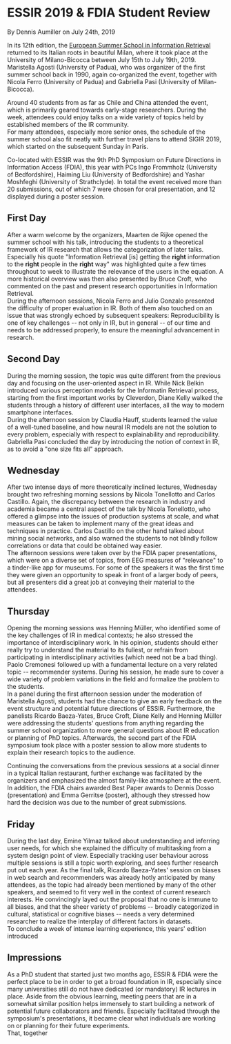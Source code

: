 # ESSIR 2019 & FDIA Student Review
By Dennis Aumiller on July 24th, 2019

In its 12th edition, the [European Summer School in Information Retrieval](http://www.ir.disco.unimib.it/essir2019/) returned to its Italian roots in beautiful Milan, where it took place at the University of Milano-Bicocca between July 15th to July 19th, 2019.
Maristella Agosti (University of Padua), who was organizer of the first summer school back in 1990, again co-organized the event, together with Nicola Ferro (University of Padua) and Gabriella Pasi (University of Milan-Bicocca).

Around 40 students from as far as Chile and China attended the event, which is primarily geared towards early-stage researchers.
During the week, attendees could enjoy talks on a wide variety of topics held by established members of the IR community.<br/>
For many attendees, especially more senior ones, the schedule of the summer school also fit neatly with further travel plans to attend SIGIR 2019, which started on the subsequent Sunday in Paris.


Co-located with ESSIR was the 9th PhD Symposium on Future Directions in Information Access (FDIA), this year with PCs Ingo Frommholz (University of Bedfordshire), Haiming Liu (University of Bedfordshire) and Yashar Moshfeghi (University of Strathclyde). In total the event received more than 20 submissions, out of which 7 were chosen for oral presentation, and 12 displayed during a poster session.

## First Day
After a warm welcome by the organizers, Maarten de Rijke opened the summer school with his talk, introducing the students to a theoretical framework of IR research that allows the categorization of later talks. Especially his quote "Information Retrieval [is] getting the **right** information to the **right** people in the **right** way" was highlighted quite a few times throughout to week to illustrate the relevance of the users in the equation.
A more historical overview was then also presented by Bruce Croft, who commented on the past and present research opportunities in Information Retrieval.<br/>
During the afternoon sessions, Nicola Ferro and Julio Gonzalo presented the difficulty of proper evaluation in IR. Both of them also touched on an issue that was strongly echoed by subsequent speakers: Reproducibility is one of key challenges -- not only in IR, but in general -- of our time and needs to be addressed properly, to ensure the meaningful advancement in research.

## Second Day
During the morning session, the topic was quite different from the previous day and focusing on the user-oriented aspect in IR. While Nick Belkin introduced various perception models for the Informatin Retrieval process, starting from the first important works by Cleverdon, Diane Kelly walked the students through a history of different user interfaces, all the way to modern smartphone interfaces.<br/>
During the afternoon session by Claudia Hauff, students learned the value of a well-tuned baseline, and how neural IR models are not the solution to every problem, especially with respect to explainability and reproducibility. Gabriella Pasi concluded the day by introducing the notion of context in IR, as to avoid a "one size fits all" approach.

## Wednesday
After two intense days of more theoretically inclined lectures, Wednesday brought two refreshing morning sessions by Nicola Tonellotto and Carlos Castillo.
Again, the discrepancy between the research in industry and academia became a central aspect of the talk by Nicola Tonellotto, who offered a glimpse into the issues of production systems at scale, and what measures can be taken to implement many of the great ideas and techniques in practice.
Carlos Castillo on the other hand talked about mining social networks, and also warned the students to not blindly follow correlations or data that could be obtained way easier. <br/>
The afternoon sessions were taken over by the FDIA paper presentations, which were on a diverse set of topics, from EEG measures of "relevance" to a tinder-like app for museums. For some of the speakers it was the first time they were given an opportunity to speak in front of a larger body of peers, but all presenters did a great job at conveying their material to the attendees.

## Thursday
Opening the morning sessions was Henning Müller, who identified some of the key challenges of IR in medical contexts; he also stressed the importance of interdisciplinary work. In his opinion, students should either really try to understand the material to its fullest, or refrain from participating in interdisciplinary activities (which need not be a bad thing). Paolo Cremonesi followed up with a fundamental lecture on a very related topic -- recommender systems. During his session, he made sure to cover a wide variety of problem variations in the field and formalize the problem to the students.<br/>
In a panel during the first afternoon session under the moderation of Maristella Agosti, students had the chance to give an early feedback on the event structure and potential future directions of ESSIR. Furthermore, the panelists Ricardo Baeza-Yates, Bruce Croft, Diane Kelly and Henning Müller were addressing the students' questions from anything regarding the summer school organization to more general questions about IR education or planning of PhD topics.
Afterwards, the second part of the FDIA symposium took place with a poster session to allow more students to explain their research topics to the audience.

Continuing the conversations from the previous sessions at a social dinner in a typical Italian restaurant, further exchange was facilitated by the organizers and emphasized the almost family-like atmosphere at the event. In addition, the FDIA chairs awarded Best Paper awards to Dennis Dosso (presentation) and Emma Gerritse (poster), although they stressed how hard the decision was due to the number of great submissions.

## Friday
During the last day, Emine Yilmaz talked about understanding and inferring user needs, for which she explained the difficulty of multitasking from a system design point of view. Especially tracking user behaviour across multiple sessions is still a topic worth exploring, and sees further research put out each year.
As the final talk, Ricardo Baeza-Yates' session on biases in web search and recommenders was already hotly anticipated by many attendees, as the topic had already been mentioned by many of the other speakers, and seemed to fit very well in the context of current research interests. He convincingly layed out the proposal that no one is immune to all biases, and that the sheer variety of problems -- broadly categorized in cultural, statistical or cognitive biases -- needs a very determined researcher to realize the interplay of different factors in datasets. <br/>
To conclude a week of intense learning experience, this years' edition introduced 

## Impressions
As a PhD student that started just two months ago, ESSIR & FDIA were the perfect place to be in order to get a broad foundation in IR, especially since many universities still do not have dedicated (or mandatory) IR lectures in place.
Aside from the obvious learning, meeting peers that are in a somewhat similar position helps immensely to start building a network of potential future collaborators and friends. Especially facilitated through the symposium's presentations, it became clear what individuals are working on or planning for their future experiments.<br/>
That, together
